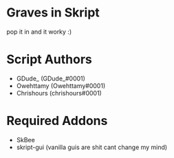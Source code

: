 
# Graves in Skript
   pop it in and it worky :)



# Script Authors
   - GDude_ (GDude_#0001)
   - Owehttamy (Owehttamy#0001)
   - Chrishours (chrishours#0001)
   
   
   
# Required Addons
   - SkBee
   - skript-gui (vanilla guis are shit cant change my mind)
   
